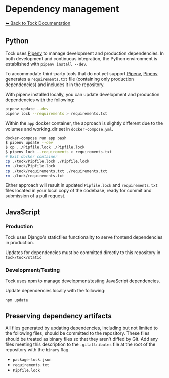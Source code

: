 # Dependency management

[:arrow_left: Back to Tock Documentation](../docs)

## Python

Tock uses [Pipenv] to manage development and production dependencies.
In both development and continuous integration, the Python environment is
established with `pipenv install --dev`.

To accommodate third-party tools that do not yet support [Pipenv], [Pipenv] generates a `requirements.txt` file (containing
only production dependencies) and includes it in the repository.

With pipenv installed locally, you can update development and production dependencies with the following:

```sh
pipenv update --dev
pipenv lock --requirements > requirements.txt
```

Within the `app` docker container, the approach is slightly different due to the volumes and working_dir set in `docker-compose.yml`.

```sh
docker-compose run app bash
$ pipenv update --dev
$ cp ../Pipfile.lock ./Pipfile.lock
$ pipenv lock --requirements > requirements.txt
# Exit docker container
cp ./tock/Pipfile.lock ./Pipfile.lock
rm ./tock/Pipfile.lock
cp ./tock/requirements.txt ./requirements.txt
rm ./tock/requirements.txt
```

Either approach will result in updated `Pipfile.lock` and `requirements.txt` files located in your local copy of the codebase, ready for commit and submission of a pull request.

## JavaScript

### Production

Tock uses Django's staticfiles functionality to serve frontend dependencies in production.

Updates for dependencies must be committed directly to this repository in `tock/tock/static`

### Development/Testing
Tock uses [npm] to manage development/testing JavaScript dependencies.

Update dependencies locally with the following:

```sh
npm update
```

## Preserving dependency artifacts

All files generated by updating dependencies, including but not limited to the
following files, should be committed to the repository. These files should be
treated as binary files so that they aren't diffed by Git. Add any files meeting this
description to the `.gitattributes` file at the root of the repository with the
`binary` flag.

- `package-lock.json`
- `requirements.txt`
- `Pipfile.lock`

[Pipenv]: https://docs.pipenv.org/
[npm]: https://www.npmjs.com
